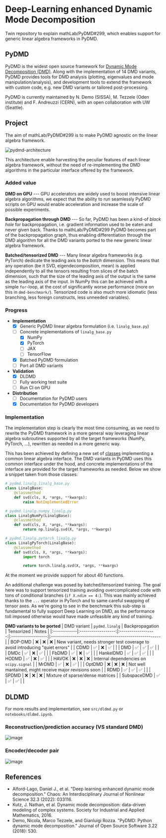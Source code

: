 # Deep-Learning enhanced Dynamic Mode Decomposition
Twin repository to explain mathLab/PyDMD#299, which enables support for generic linear
algebra frameworks in PyDMD.

## PyDMD
PyDMD is the widest open source framework for 
[Dynamic Mode Decomposition (DMD)](https://en.wikipedia.org/wiki/Dynamic_mode_decomposition). 
Along with the implementation of 14 DMD variants, PyDMD provides tools for DMD analysis (plotting, 
eigenvalues and mode manipulation/analysis), and development tools to extend the 
framework with custom code, e.g. new DMD variants or tailored post-processing.

PyDMD is currently maintained by N. Demo (SISSA), M. Tezzele (Oden institute) and F. 
Andreuzzi (CERN), with an open collaboration with UW (Seattle).

## Project
The aim of mathLab/PyDMD#299 is to make PyDMD agnostic on the linear algebra framework.

![pydmd-architecture](https://user-images.githubusercontent.com/8464342/215337976-8f5978bd-d7a9-4b97-8e12-1be83470cbde.png)

This architecture enable harvesting the peculiar features of each linear algebra framework, without the need
of re-implementing the DMD algorithms in the particular interface offered by the framework.

### Added value
**DMD on GPU** --- GPU accelerators are widely used to boost intensive linear algebra algorithms, we expect that the ability to run seamlessly
PyDMD scripts on GPU would enable acceleration and increase the scale of possible experiments.

**Backpropagation through DMD** --- So far, PyDMD has been a kind-of *black hole* for backpropagation, i.e. gradient information used to be eaten and never
given back. Thanks to mathLab/PyDMD#299 PyDMD becomes part of the backpropagation graph, thus enabling differentiation
through the DMD algorithm for all the DMD variants ported to the new generic linear algebra framework.

**Batched/tensorized DMD** --- Many linear algebra frameworks (e.g. PyTorch) dedicate the leading axis to the *batch* dimension. This means that
any operation (be it SVD, eigendecomposition, mean) is applied independently to all the tensors resulting from 
slices of the batch dimension, such that the size of the leading axis of the output is the same as the leading axis of
the input. In NumPy this can be achieved with a simple `for`-loop, at the cost of significantly worse performance
(more on this in `dmd-benchmark/`). Tensorized code is also much more idiomatic (less branching, less foreign constructs,
less unneeded variables).

### Progress
- **Implementation**
    - [x] Generic PyDMD linear algebra formulation (i.e. `linalg_base.py`)
    - [ ] Concrete implementations of `linalg_base.py`
        - [x] NumPy
        - [x] PyTorch
        - [ ] JAX
        - [ ] TensorFlow
    - [x] Batched PyDMD formulation
    - [ ] Port all DMD variants
- **Validation**
    - [x] DLDMD
    - [ ] Fully working test suite
    - [ ] Run CI on GPU
- **Distribution**
    - [ ] Documentation for PyDMD users
    - [x] Documentation for PyDMD developers

### Implementation
The implementation step is clearly the most time consuming, as we need to rewrite the PyDMD framework
in a more general way leveraging linear algebra subroutines supported by all the target frameworks
(NumPy, PyTorch, ...), rewritten as needed in a more generic way.

This has been achieved by defining a new set of 
[classes](https://github.com/fAndreuzzi/PyDMD/tree/generic-linalg/pydmd/linalg) implementing 
a common linear algebra interface. The DMD variants in PyDMD uses this common interface under the hood, and 
concrete implementations of the interface are provided for the target frameworks as needed. Below we show a 
snippet taken from those classes:
```python
# pydmd.linalg.linalg_base.py
class LinalgBase:
    @classmethod
    def svd(cls, X, *args, **kwargs):
        raise NotImplementedError

# pydmd.linalg.numpy_linalg.py
class LinalgNumPy(LinalgBase):
    @classmethod
    def svd(cls, X, *args, **kwargs):
        return np.linalg.svd(X, *args, **kwargs)

# pydmd.linalg.pytorch_linalg.py
class LinalgPyTorch(LinalgBase):
    @classmethod
    def svd(cls, X, *args, **kwargs):
        import torch

        return torch.linalg.svd(X, *args, **kwargs)
```
At the moment we provide support for about 40 functions.

An additional challenge was posed by batched/tensorized training. The goal here was to support tensorized 
training avoiding overcomplicated code with tons of conditional branches (`if X.ndim == 4:`). This was
mainly achieved thanks to the `...` operator in PyTorch and to same careful swapping of tensor axes. As 
we're going to see in the benchmark this sub-step is fundamental to fully support Deep Learning on DMD, 
as the performance toll imposed otherwise would have made unfeasible any kind of training.

**DMD variants to be ported**
| DMD variant | `pydmd.linalg`     | Backpropagation    | Tensorized         | Notes                                                  |
|:------------|:------------------:|:------------------:|:------------------:|:-------------------------------------------------------|
| BOP-DMD     | :x:                | :x:                | :x:                | New variant, needs stronger test coverage to avoid introducing "quiet errors" |
| CDMD        | :white_check_mark: | :x:                | :white_check_mark: |                                                        |
| DMD         | :white_check_mark: | :white_check_mark: | :white_check_mark: |                                                        |
| DMDc        | :white_check_mark: | :x:                | :white_check_mark: |                                                        |
| FbDMD       | :white_check_mark: | :x:                | :white_check_mark: |                                                        |
| HankelDMD   | :white_check_mark: | :white_check_mark: | :white_check_mark: |                                                        |
| HODMD       | :white_check_mark: | :x:                | :white_check_mark: |                                                        |
| HAVOK       | :x:                | :x:                | :x:                | Internal dependencies on `scipy.signal`                |
| MrDMD       | :white_check_mark: | :x:                | :white_check_mark: |                                                        |
| OptDMD      | :x:                | :x:                | :x:                | Not well mantained, might receive major revisions soon |
| RDMD        | :white_check_mark: | :white_check_mark: | :white_check_mark: |                                                        |
| SPDMD       | :x:                | :x:                | :x:                | Mixture of sparse/dense matrices                       |
| SubspaceDMD | :white_check_mark: | :white_check_mark: | :white_check_mark: |                                                        |

## DLDMD
For more results and implementation, see `src/dldmd.py` or `notebooks/dldmd.ipynb`.

### Reconstruction/prediction accuracy (VS standard DMD)
![image](https://user-images.githubusercontent.com/8464342/214721981-01a2e5d4-6e4e-4201-98c3-56955f191d93.png)

### Encoder/decoder pair
![image](https://user-images.githubusercontent.com/8464342/214722370-54621935-1943-4fdb-95ed-6c87b6cda17a.png)


## References
- Alford-Lago, Daniel J., et al. "Deep learning enhanced dynamic mode decomposition." Chaos: An Interdisciplinary Journal of Nonlinear Science 32.3 (2022): 033116.
- Kutz, J. Nathan, et al. Dynamic mode decomposition: data-driven modeling of complex systems. Society for Industrial and Applied Mathematics, 2016.
- Demo, Nicola, Marco Tezzele, and Gianluigi Rozza. "PyDMD: Python dynamic mode decomposition." Journal of Open Source Software 3.22 (2018): 530.

